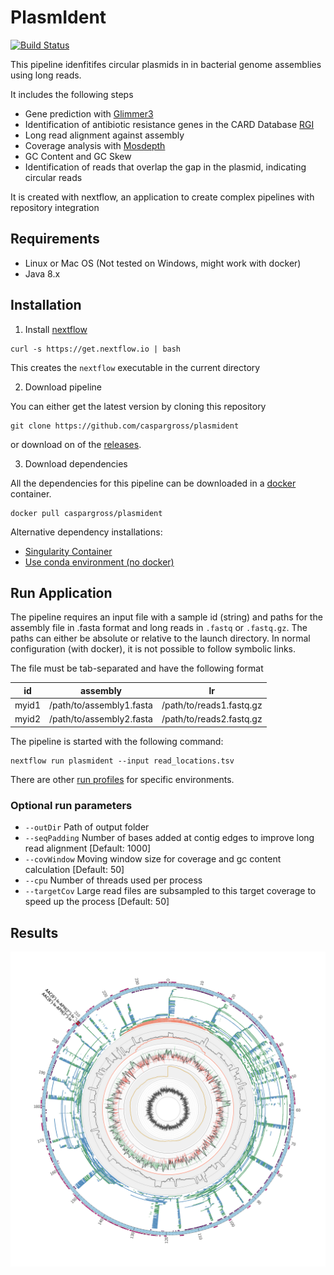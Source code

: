 PlasmIdent
==========

[![Build Status](https://travis-ci.org/caspargross/PlasmIdent.svg?branch=master)](https://travis-ci.org/caspargross/PlasmIdent)

This pipeline idenfitifes circular plasmids in in bacterial genome assemblies using long reads.

It includes the following steps
- Gene prediction with [Glimmer3](https://ccb.jhu.edu/software/glimmer/)
- Identification of antibiotic resistance genes in the CARD Database [RGI](https://card.mcmaster.ca/analyze/rgi)
- Long read alignment against assembly
- Coverage analysis with [Mosdepth](https://github.com/brentp/mosdepth)
- GC Content and GC Skew
- Identification of reads that overlap the gap in the plasmid, indicating circular reads

It is created with nextflow, an application to create complex pipelines with repository integration

Requirements
------------

- Linux or Mac OS (Not tested on Windows, might work with docker)
- Java 8.x


Installation 
------------

1) Install [nextflow](https://www.nextflow.io/)

```
curl -s https://get.nextflow.io | bash 
```

This creates the `nextflow` executable in the current directory


2) Download pipeline 

You can either get the latest version by cloning this repository

```
git clone https://github.com/caspargross/plasmident
```

or download on of the [releases](https://github.com/caspargross/PlasmIdent/releases).


3) Download dependencies

All the dependencies for this pipeline can be downloaded in a [docker](https://docs.docker.com/install/) container.

```
docker pull caspargross/plasmident
```

Alternative dependency installations:

- [Singularity Container](docs/alternative_installation.md#singularity_container)
- [Use conda environment (no docker)](docs/alternative_installation.md#conda_environment)


Run Application
---------------

The pipeline requires an input file with a sample id (string) and paths for the assembly file in .fasta format and long reads in `.fastq` or `.fastq.gz`. The paths can either be absolute or relative to the launch directory. In normal configuration (with docker), it is not possible to follow symbolic links. 

The file must be tab-separated and have the following format

|id |assembly|lr|
|---|--------|--|
|myid1| /path/to/assembly1.fasta|/path/to/reads1.fastq.gz|
|myid2| /path/to/assembly2.fasta|/path/to/reads2.fastq.gz|

The pipeline is started with the following command:

```
nextflow run plasmident --input read_locations.tsv

```

There are other [run profiles](doc/profiles) for specific environments.


### Optional run parameters

- `--outDir` Path of output folder
- `--seqPadding` Number of bases added at contig edges to improve long read alignment [Default: 1000]
- `--covWindow` Moving window size for coverage and gc content calculation [Default: 50]
- `--cpu` Number of threads used per process
- `--targetCov` Large read files are subsampled to this target coverage to speed up the process [Default: 50]


Results
-------

![Example_Output](doc/example_output.png)
